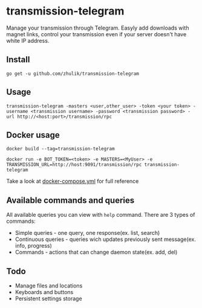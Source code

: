 # transmission-telegram

Manage your transmission through Telegram. Easyly add downloads with magnet links, control your
transmission even if your server doesn't have white IP address.

## Install

`go get -u github.com/zhulik/transmission-telegram`

## Usage

`transmission-telegram -masters <user,other_user> -token <your token> -username <transmission username> -password <transmission password> -url http://<host:port>/transmission/rpc`
## Docker usage

`docker build --tag=transmission-telegram`

`docker run -e BOT_TOKEN=<token> -e MASTERS=<MyUser> -e TRANSMISSION_URL=http://host:9091/transmission/rpc transmission-telegram`

Take a look at [docker-compose.yml](docker-compose.yml) for full reference
## Available commands and queries
All available queries you can view with `help` command. There are 3 types of commands:

* Simple queries - one query, one response(ex. list, search)
* Continuous queries - queries wich updates previously sent message(ex. info, progress)
* Commands - actions that can change daemon state(ex. add, del)



## Todo

* Manage files and locations
* Keyboards and buttons
* Persistent settings storage
